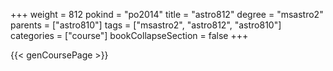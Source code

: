 +++
weight = 812
pokind = "po2014"
title = "astro812"
degree = "msastro2"
parents = ["astro810"]
tags = ["msastro2", "astro812", "astro810"]
categories = ["course"]
bookCollapseSection = false
+++

{{< genCoursePage >}}
